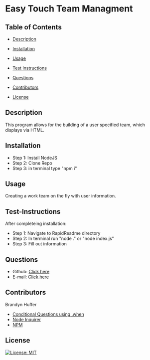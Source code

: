 # Easy Touch Team Managment
    
## Table of Contents

- [Description](#description)

- [Installation](#installation)

- [Usage](#usage)

- [Test Instructions](#test-instructions)

- [Questions](#questions)

- [Contributors](#contributors)

- [License](#license)

## Description 
This program allows for the building of a user specified team, which displays via HTML.

## Installation

- Step 1: Install NodeJS
- Step 2: Clone Repo
- Step 3: in terminal type "npm i"
    
## Usage
Creating a work team on the fly with user information.

    
## Test-Instructions
After completeing installation:

- Step 1: Navigate to RapidReadme directory
- Step 2: In terminal run "node ." or "node index.js"
- Step 3: Fill out information
    
## Questions
- Github: [Click here](https://github.com/brandynh)
- E-mail: [Click here](hufferbrandyn@gmail.com)
    
## Contributors
Brandyn Huffer

* [Conditional Questions using .when](https://stackoverflow.com/questions/56412516/conditional-prompt-rendering-in-inquirer)
* [Node Inquirer](https://www.educative.io/edpresso/how-to-use-the-inquirer-node-package)
* [NPM](https://www.npmjs.com/package/inquirer)
  
## License
[![License: MIT](https://img.shields.io/badge/License-MIT-yellow.svg)](https://opensource.org/licenses/MIT)
